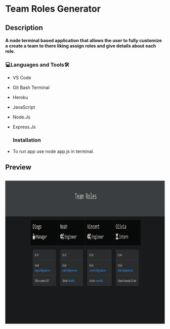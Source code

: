 # Team Roles Generator

<h2>Description<br><h4>A node terminal based application that allows the user to fully customize a create a team to there liking assign roles and give details about each role.
  <h3 align="left">💻Languages and Tools🛠️</h3>

- VS Code
- Git Bash Terminal
- Heroku
- JavaScript
- Node.Js
- Express.Js

  <h3 align="left">Installation</h3>
- To run app use node app.js in terminal.

<h2>Preview<h2>
  <img src="https://raw.githubusercontent.com/Noah0217/team-roles-10/main/Assets/images/week%2010%20challenge%20complete%20image.png" width="1600" height="450"/>
